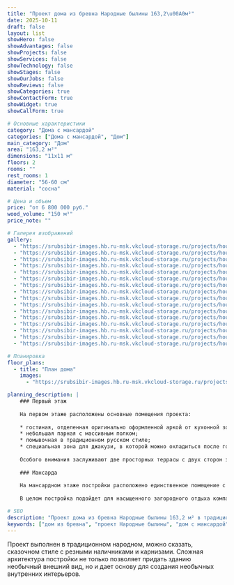```yaml
---
title: "Проект дома из бревна Народные былины 163,2\u00A0м²"
date: 2025-10-11
draft: false
layout: list
showHero: false
showAdvantages: false
showProjects: false
showServices: false
showTechnology: false
showStages: false
showOurJobs: false
showReviews: false
showCategories: true
showContactForm: true
showWidget: true
showCallForm: true

# Основные характеристики
category: "Дома с мансардой"
categories: ["Дома с мансардой", "Дом"]
main_category: "Дом"
area: "163,2 м²"
dimensions: "11х11 м"
floors: 2
rooms: ""
rest_rooms: 1
diameter: "56-60 см"
material: "сосна"

# Цена и объем
price: "от 6 800 000 руб."
wood_volume: "150 м³"
price_note: ""

# Галерея изображений
gallery:
  - "https://srubsibir-images.hb.ru-msk.vkcloud-storage.ru/projects/houses/bilini-163/bilini-163-1.jpg"
  - "https://srubsibir-images.hb.ru-msk.vkcloud-storage.ru/projects/houses/bilini-163/bilini-163-2.jpg"
  - "https://srubsibir-images.hb.ru-msk.vkcloud-storage.ru/projects/houses/bilini-163/bilini-163-3.jpg"
  - "https://srubsibir-images.hb.ru-msk.vkcloud-storage.ru/projects/houses/bilini-163/bilini-163-4.jpg"
  - "https://srubsibir-images.hb.ru-msk.vkcloud-storage.ru/projects/houses/bilini-163/bilini-163-5.jpg"
  - "https://srubsibir-images.hb.ru-msk.vkcloud-storage.ru/projects/houses/bilini-163/bilini-163-6.jpg"
  - "https://srubsibir-images.hb.ru-msk.vkcloud-storage.ru/projects/houses/bilini-163/bilini-163-7.jpg"
  - "https://srubsibir-images.hb.ru-msk.vkcloud-storage.ru/projects/houses/bilini-163/bilini-163-8.jpg"
  - "https://srubsibir-images.hb.ru-msk.vkcloud-storage.ru/projects/houses/bilini-163/bilini-163-9.jpg"
  - "https://srubsibir-images.hb.ru-msk.vkcloud-storage.ru/projects/houses/bilini-163/bilini-163-10.jpg"
  - "https://srubsibir-images.hb.ru-msk.vkcloud-storage.ru/projects/houses/bilini-163/bilini-163-11.jpg"
  - "https://srubsibir-images.hb.ru-msk.vkcloud-storage.ru/projects/houses/bilini-163/bilini-163-12.jpg"
  - "https://srubsibir-images.hb.ru-msk.vkcloud-storage.ru/projects/houses/bilini-163/bilini-163-13.jpg"
  - "https://srubsibir-images.hb.ru-msk.vkcloud-storage.ru/projects/houses/bilini-163/bilini-163-14.jpg"
  - "https://srubsibir-images.hb.ru-msk.vkcloud-storage.ru/projects/houses/bilini-163/bilini-163-15.jpg"
  - "https://srubsibir-images.hb.ru-msk.vkcloud-storage.ru/projects/houses/bilini-163/bilini-163-16.jpg"

# Планировка
floor_plans:
  - title: "План дома"
    images:
      - "https://srubsibir-images.hb.ru-msk.vkcloud-storage.ru/projects/houses/bilini-163/bilini-163-16.jpg"

planning_description: |
    ### Первый этаж
    
    На первом этаже расположены основные помещения проекта:
    
    * гостиная, отделенная оригинально оформленной аркой от кухонной зоны;
    * небольшая парная с массивным полком;
    * помывочная в традиционном русском стиле;
    * специальная зона для джакузи, в которой можно охладиться после горячего пара.
    
    Особого внимания заслуживают две просторных террасы с двух сторон здания с отдельными выходами из дома. Круглые колонны из массивного соснового бревна диаметром более 60 см придают террасам основательность и сказочный внешний вид.
    
    ### Мансарда
    
    На мансардном этаже постройки расположено единственное помещение с небольшим балконом. В нем вы можете организовать уютную спальню или комнату отдыха для гостей.
    
    В целом постройка подойдет для насыщенного загородного отдыха компанией в бане. Здесь с комфортом могут разместиться 15-20 гостей, получить удовольствие не только от свежего лесного воздуха, но и от водных процедур.

# SEO
description: "Проект дома из бревна Народные былины 163,2 м² в традиционном русском стиле. Баня с парной, джакузи, террасы с массивными колоннами."
keywords: ["дом из бревна", "проект Народные былины", "дом с мансардой", "дом 163 м²", "дом с баней", "русский стиль", "резные наличники", "дом с террасой"]
---
```


Проект выполнен в традиционном народном, можно сказать, сказочном стиле с резными наличниками и карнизами. Сложная архитектура постройки не только позволяет придать зданию необычный внешний вид, но и дает основу для создания необычных внутренних интерьеров.